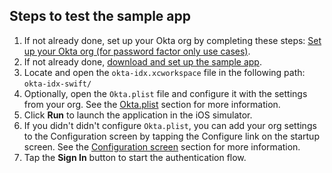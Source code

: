 ## Steps to test the sample app

1. If not already done, set up your Okta org by completing these steps: [Set up your Okta org (for password factor only use cases)](/docs/guides/oie-embedded-common-org-setup/aspnet/main/#set-up-your-okta-org-for-password-factor-only-use-cases).
1. If not already done,
   [download and set up the sample app](/docs/guides/oie-embedded-common-download-setup-app/aspnet/main/).
1. Locate and open the `okta-idx.xcworkspace` file in the following path: `okta-idx-swift/`
1. Optionally, open the `Okta.plist` file and configure it with the settings from your org. See
   the [Okta.plist](/docs/guides/oie-embedded-common-download-setup-app/ios/main/#okta-plist) section for more information.
1. Click **Run** to launch the application in the iOS simulator.
1. If you didn't didn't configure `Okta.plist`, you can add your org settings to the Configuration
   screen by tapping the Configure link on the startup screen. See the
   [Configuration screen](/docs/guides/oie-embedded-common-download-setup-app/ios/main/#configuration-screen) section for more information.
1. Tap the **Sign In** button to start the authentication flow.
